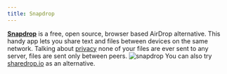 ```yaml
---
title: Snapdrop
---
```


[**Snapdrop**](https://flowchart.fun/) is a free, open source, browser based AirDrop alternative. This handy app lets you share text and files between devices on the same network. Talking about [privacy](https://github.com/RobinLinus/snapdrop/blob/master/docs/faq.md#what-about-privacy-will-files-be-saved-on-third-party-servers) none of your files are ever sent to any server, files are sent only between peers.
![snapdrop](/snapdrop.webp)
You can also try [sharedrop.io](https://www.sharedrop.io/) as an alternative.
